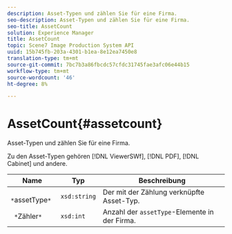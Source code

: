 ```yaml
---
description: Asset-Typen und zählen Sie für eine Firma.
seo-description: Asset-Typen und zählen Sie für eine Firma.
seo-title: AssetCount
solution: Experience Manager
title: AssetCount
topic: Scene7 Image Production System API
uuid: 15b745fb-203a-4301-b1ea-8e12ea7450e8
translation-type: tm+mt
source-git-commit: 7bc7b3a86fbcdc57cfdc31745fae3afc06e44b15
workflow-type: tm+mt
source-wordcount: '46'
ht-degree: 8%

---
```



# AssetCount{#assetcount}

Asset-Typen und zählen Sie für eine Firma.

Zu den Asset-Typen gehören [!DNL ViewerSWf], [!DNL PDF], [!DNL Cabinet] und andere.

| Name | Typ | Beschreibung |
|---|---|---|
| ` *`assetType`*` | `xsd:string` | Der mit der Zählung verknüpfte Asset-Typ. |
| ` *`Zähler`*` | `xsd:int` | Anzahl der `assetType`-Elemente in der Firma. |


